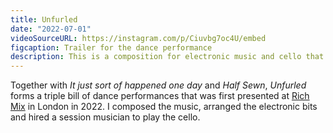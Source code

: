 ```yaml
---
title: Unfurled
date: "2022-07-01"
videoSourceURL: https://instagram.com/p/Ciuvbg7oc4U/embed
figcaption: Trailer for the dance performance
description: This is a composition for electronic music and cello that I created for a dance performance. It is the third piece in a series of collaborations with choreographer Sarah Poekert.
---
```


Together with *It just sort of happened one day* and *Half Sewn*, *Unfurled* forms a triple bill of dance performances that was first presented at <a rel="noopener noreferrer" target="_blank" href="https://richmix.org.uk/events/thrive-dance-triple-bill/">Rich Mix</a> in London in 2022. I composed the music, arranged the electronic bits and hired a session musician to play the cello.